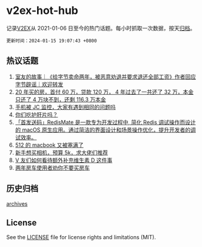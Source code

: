 # v2ex-hot-hub

 记录[V2EX](https://www.v2ex.com/)从 2021-01-06 日至今的热门话题。每小时抓取一次数据，按天[归档](archives)。

`更新时间：2024-01-15 19:07:43 +0800`

## 热议话题

1. [室友的故事｜《给字节卖命两年，被恶意劝退并要求退还全部工资》作者回应字节辟谣｜欢迎转发](https://www.v2ex.com/t/1008705)
1. [20 年买的房，首付 60 万，贷款 120 万， 4 年过去了一共还了 32 万，本金只还了 4 万块不到，还剩 116.3 万本金](https://www.v2ex.com/t/1008763)
1. [手机被 JC 监控，大家有遇到相同的问题吗](https://www.v2ex.com/t/1008703)
1. [你们吃护肝片吗？](https://www.v2ex.com/t/1008643)
1. [「首发送码」RedisMate 是一款专为开发过程中, 简化 Redis 调试操作而设计的 macOS 原生应用。通过简洁的界面设计和场景操作优化，提升开发者的调试效率。](https://www.v2ex.com/t/1008682)
1. [512 的 macbook 又被塞满了](https://www.v2ex.com/t/1008638)
1. [新手想买相机，预算 5k，求大佬们推荐](https://www.v2ex.com/t/1008653)
1. [V 友们如何看待额外补充维生素 D 这件事](https://www.v2ex.com/t/1008736)
1. [两年房车使用者劝你不要买房车](https://www.v2ex.com/t/1008666)

## 历史归档

[archives](archives)

## License

See the [LICENSE](LICENSE) file for license rights and limitations (MIT).
